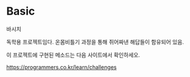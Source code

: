 # Basic
바시치

독학용 프로젝트임다.
온몸비틀기 과정을 통해 쥐어짜낸 해답들이 함유되어 있음.

이 프로젝트에 구현된 메소드는 다음 사이트에서 확인하세오.

https://programmers.co.kr/learn/challenges
